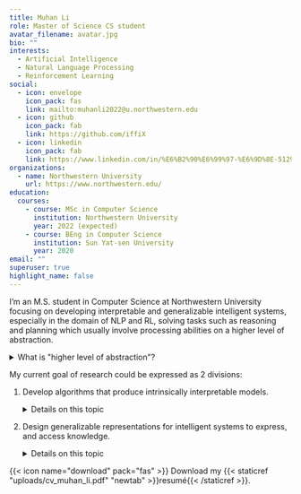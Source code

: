 ```yaml
---
title: Muhan Li
role: Master of Science CS student
avatar_filename: avatar.jpg
bio: ""
interests:
  - Artificial Intelligence
  - Natural Language Processing
  - Reinforcement Learning
social:
  - icon: envelope
    icon_pack: fas
    link: mailto:muhanli2022@u.northwestern.edu
  - icon: github
    icon_pack: fab
    link: https://github.com/iffiX
  - icon: linkedin
    icon_pack: fab
    link: https://www.linkedin.com/in/%E6%B2%90%E6%99%97-%E6%9D%8E-5129111b7/
organizations:
  - name: Northwestern University
    url: https://www.northwestern.edu/
education:
  courses:
    - course: MSc in Computer Science
      institution: Northwestern University
      year: 2022 (expected)
    - course: BEng in Computer Science
      institution: Sun Yat-sen University
      year: 2020
email: ""
superuser: true
highlight_name: false
---
```

I’m an M.S. student in Computer Science at Northwestern University focusing on developing interpretable and generalizable intelligent systems, especially in the domain of NLP and RL, solving tasks such as reasoning and planning which usually involve processing abilities on a higher level of abstraction. 

<details>
<summary>What is "higher level of abstraction"?</summary>
An example: Searching was a research topic in AI, Image and Voice recognition are on the edge of being evicted from AI, AI is always a dynamic topic that shifts from time to time, and tasks are becoming more general in recent years, involving abstract targets such as understanding the relations between entities in a visual scene, performing commonsense reasoning on the textual sequence and planning with human-designed abstract targets in RL.
</details>

My current goal of research could be expressed as 2 divisions: 

1. Develop algorithms that produce intrinsically interpretable models. 

   <details>
   <summary>Details on this topic</summary>

   There exist many ways to improve the interpretability of intelligent algorithms, which are outlined clearly in this [paper](https://www.mdpi.com/2079-9292/8/8/832/pdf). Intrinsically interpretable models are one of them that could possibly help humans learn structured knowledge in the process of interpretation. Methods used in this area include imposing sparsity constraints such as limiting related representations [(1)](https://arxiv.org/pdf/1809.04506.pdf) and using simpler surrogate models [(2)](https://arxiv.org/pdf/1807.05887.pdf) [(3)](https://arxiv.org/pdf/1610.05984.pdf) [(4)](https://arxiv.org/pdf/1712.04170.pdf) [(5)](https://arxiv.org/pdf/1804.02477.pdf), or using causality relations [(6)](https://arxiv.org/pdf/1811.00090.pdf), and hierarchical learning [(7)](https://arxiv.org/pdf/1611.01796.pdf) [(8)](https://arxiv.org/pdf/1712.07294.pdf).

   </details>

2. Design generalizable representations for intelligent systems to express, and access knowledge.

   <details>
   <summary>Details on this topic</summary>

   While current deep neural models perform incredibly well on raw features, they lack generalizability when dealing with inputs from different modalities. This [survey](https://arxiv.org/pdf/1705.09406.pdf) provides an overview of joint and coordinated representations used to cope with the problem, but there exists a vast amount of structured knowledge sources, such as knowledge bases, relational/non-relational databases, apart from popular datasets. Incorporating these more complex forms of knowledge requires specially engineered methods [(9)](https://arxiv.org/pdf/1909.07606.pdf) [(10)](https://arxiv.org/pdf/1909.08402.pdf).

   </details>

{{< icon name="download" pack="fas" >}} Download my {{< staticref "uploads/cv_muhan_li.pdf" "newtab" >}}resumé{{< /staticref >}}.